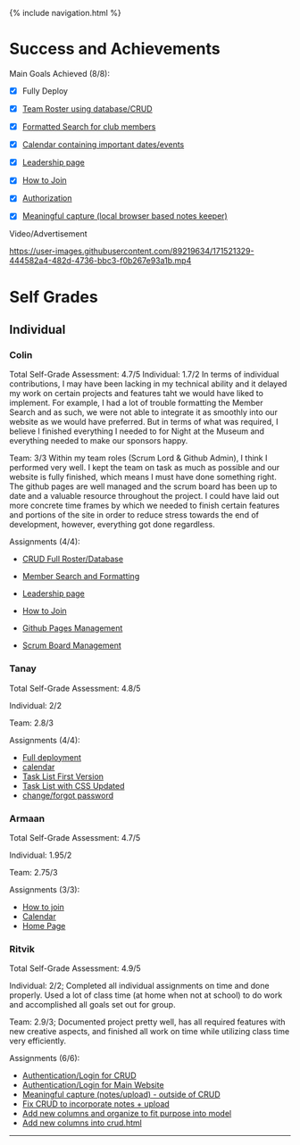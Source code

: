 {% include navigation.html %}

# Success and Achievements #

Main Goals Achieved (8/8):
- [x] Fully Deploy
- [x] [Team Roster using database/CRUD](https://github.com/KoolKidKai/Siuuuu/blob/main/cruddy/templates/cruddy/crud_async.html)
- [x] [Formatted Search for club members](https://github.com/KoolKidKai/Siuuuu/blob/main/cruddy/templates/cruddy/search.html)
- [x] [Calendar containing important dates/events](https://github.com/KoolKidKai/Siuuuu/blob/main/templates/calendar.html)
- [x] [Leadership page](https://github.com/KoolKidKai/Siuuuu/blob/main/templates/clubRoster.html)
- [x] [How to Join](https://github.com/KoolKidKai/Siuuuu/blob/main/templates/join.html)
- [x] [Authorization](https://github.com/KoolKidKai/Siuuuu/blob/main/cruddy/login.py)
- [x] [Meaningful capture (local browser based notes keeper)](https://github.com/KoolKidKai/Siuuuu/blob/main/templates/notes.html)


Video/Advertisement

https://user-images.githubusercontent.com/89219634/171521329-444582a4-482d-4736-bbc3-f0b267e93a1b.mp4


# Self Grades #

## Individual ##

### Colin ###
Total Self-Grade Assessment: 4.7/5
Individual: 1.7/2
In terms of individual contributions, I may have been lacking in my technical ability and it delayed my work on certain projects and features taht we would have liked to implement. For example, I had a lot of trouble formatting the Member Search and as such, we were not able to integrate it as smoothly into our website as we would have preferred. But in terms of what was required, I believe I finished everything I needed to for Night at the Museum and everything needed to make our sponsors happy.

Team: 3/3
Within my team roles (Scrum Lord & Github Admin), I think I performed very well. I kept the team on task as much as possible and our website is fully finished, which means I must have done something right. The github pages are well managed and the scrum board has been up to date and a valuable resource throughout the project. I could have laid out more concrete time frames by which we needed to finish certain features and portions of the site in order to reduce stress towards the end of development, however, everything got done regardless.

Assignments (4/4):
- [CRUD Full Roster/Database](https://github.com/KoolKidKai/Siuuuu/blob/main/cruddy/app_crud_api.py)
- [Member Search and Formatting](https://github.com/KoolKidKai/Siuuuu/blob/main/cruddy/templates/cruddy/search.html)
- [Leadership page](https://github.com/KoolKidKai/Siuuuu/blob/main/templates/clubRoster.html)
- [How to Join](https://github.com/KoolKidKai/Siuuuu/blob/main/templates/join.html)


- [Github Pages Management](https://koolkidkai.github.io/Siuuuu/)
- [Scrum Board Management](https://github.com/KoolKidKai/Siuuuu/projects/1)

### Tanay ###
Total Self-Grade Assessment: 4.8/5

Individual: 2/2

Team: 2.8/3

Assignments (4/4):
- [Full deployment](https://github.com/KoolKidKai/Siuuuu/blob/main/deploymentguide.md)
- [calendar](https://github.com/KoolKidKai/Siuuuu/commit/75f88b883f023e2dcb3369ba5549098900907bc2)
- [Task List First Version](https://github.com/KoolKidKai/Siuuuu/commit/d48794b1f06b4378961f4352d5db016e237ac0d8)
- [Task List with CSS Updated](https://github.com/KoolKidKai/Siuuuu/commit/9b89b0ebf8f006048c3e0e2845b7ed82776ac818)
- [change/forgot password](https://github.com/KoolKidKai/Siuuuu/commit/3632808904c1239394df04601d07a410693e7c6f)

### Armaan ###
Total Self-Grade Assessment: 4.7/5

Individual: 1.95/2

Team: 2.75/3

Assignments (3/3):
- [How to join](https://github.com/KoolKidKai/Siuuuu/commit/687ef913c3b7f989db2c774a79b9b38effd4aad1)
- [Calendar](https://github.com/KoolKidKai/Siuuuu/commit/e66e23037e6e775cc4fb41d31603a4fde1a4844d)
- [Home Page](https://github.com/KoolKidKai/Siuuuu/commit/d9d589a671ea12e0513ac95184256f611f703aa8)

### Ritvik ###
Total Self-Grade Assessment: 4.9/5

Individual: 2/2; Completed all individual assignments on time and done properly. Used a lot of class time (at home when not at school) to do work and accomplished all goals set out for group. 

Team: 2.9/3; Documented project pretty well, has all required features with new creative aspects, and finished all work on time while utilizing class time very efficiently. 

Assignments (6/6):
- [Authentication/Login for CRUD](https://github.com/KoolKidKai/Siuuuu/blob/main/cruddy/login.py)
- [Authentication/Login for Main Website](https://github.com/KoolKidKai/Siuuuu/blob/main/templates/login.html)
- [Meaningful capture (notes/upload) - outside of CRUD](https://github.com/KoolKidKai/Siuuuu/blob/main/templates/notes.html)
- [Fix CRUD to incorporate notes + upload](https://github.com/KoolKidKai/Siuuuu/blob/main/cruddy/app_crud.py)
- [Add new columns and organize to fit purpose into model](https://github.com/KoolKidKai/Siuuuu/blob/main/cruddy/model.py)
- [Add new columns into crud.html](https://github.com/KoolKidKai/Siuuuu/blob/main/cruddy/templates/cruddy/crud.html)

---------------------------------------------------------------------------------------------------------------------------------------
